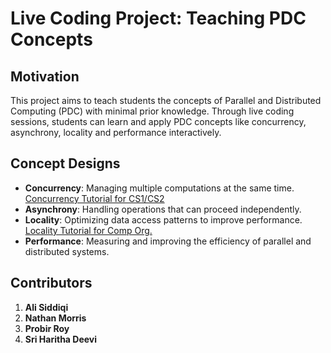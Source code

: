 # Live Coding Project: Teaching PDC Concepts
  
## Motivation
This project aims to teach students the concepts of Parallel and Distributed Computing (PDC) with minimal prior knowledge. 
Through live coding sessions, students can learn and apply PDC concepts like concurrency, asynchrony, locality and performance interactively.

## Concept Designs
- **Concurrency**: Managing multiple computations at the same time. [Concurrency Tutorial for CS1/CS2](LiveCoding_Concurrency_Simulating_Transportation.ipynb)
- **Asynchrony**: Handling operations that can proceed independently.
- **Locality**: Optimizing data access patterns to improve performance. [Locality Tutorial for Comp Org.](Live_coding_Data_Locality_ArrayVsLinkedList_Search.ipynb)
- **Performance**: Measuring and improving the efficiency of parallel and distributed systems.

## Contributors
1. **Ali Siddiqi**
2. **Nathan Morris**
3. **Probir Roy**
4. **Sri Haritha Deevi**
